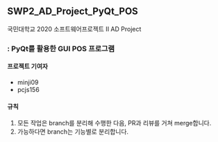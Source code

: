 ## SWP2_AD_Project_PyQt_POS
국민대학교 2020 소프트웨어프로젝트 II AD Project

### : PyQt를 활용한 GUI POS 프로그램

#### 프로젝트 기여자
* minji09
* pcjs156

#### 규칙
1. 모든 작업은 branch를 분리해 수행한 다음, PR과 리뷰를 거쳐 merge합니다.
2. 가능하다면 branch는 기능별로 분리합니다.
